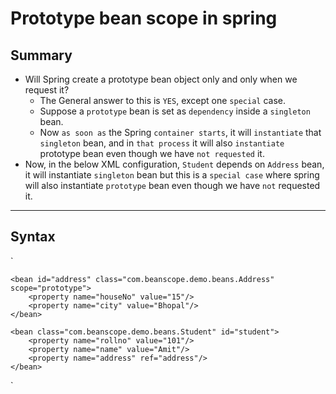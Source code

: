 # Prototype bean scope in spring

## Summary
- Will Spring create a prototype bean object only and only when we request it?
  - The General answer to this is `YES`, except one `special` case.
  - Suppose a `prototype` bean is set as `dependency` inside a `singleton` bean.
  - Now `as soon as` the Spring `container starts`, it will `instantiate` that `singleton` bean, and in `that process` it will also `instantiate` prototype bean even though we have `not requested` it.
- Now, in the below XML configuration, `Student` depends on `Address` bean, it will instantiate `singleton` bean but this is a `special case` where spring will also instantiate `prototype` bean even though we have `not` requested it.

---

## Syntax
`

    <bean id="address" class="com.beanscope.demo.beans.Address" scope="prototype">
        <property name="houseNo" value="15"/>
        <property name="city" value="Bhopal"/>
    </bean>

    <bean class="com.beanscope.demo.beans.Student" id="student">
        <property name="rollno" value="101"/>
        <property name="name" value="Amit"/>
        <property name="address" ref="address"/>
    </bean>
`